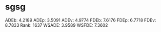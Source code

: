 # sgsg

ADEb: 4.2189
ADEp: 3.5091
ADEv: 4.9774
FDEb: 7.6176
FDEp: 6.7718
FDEv: 8.7833
Rank: 1637
WSADE: 3.9589
WSFDE: 7.3602